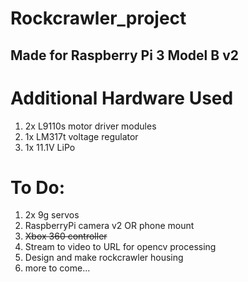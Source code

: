 # Rockcrawler_project

## Made for Raspberry Pi 3 Model B v2

Additional Hardware Used
========================
  1) 2x L9110s motor driver modules
  2) 1x LM317t voltage regulator
  3) 1x 11.1V LiPo
  
To Do:
======

  1) 2x 9g servos
  2) RaspberryPi camera v2 OR phone mount
  3) ~~Xbox 360 controller~~
  4) Stream to video to URL for opencv processing
  5) Design and make rockcrawler housing
  6) more to come...
